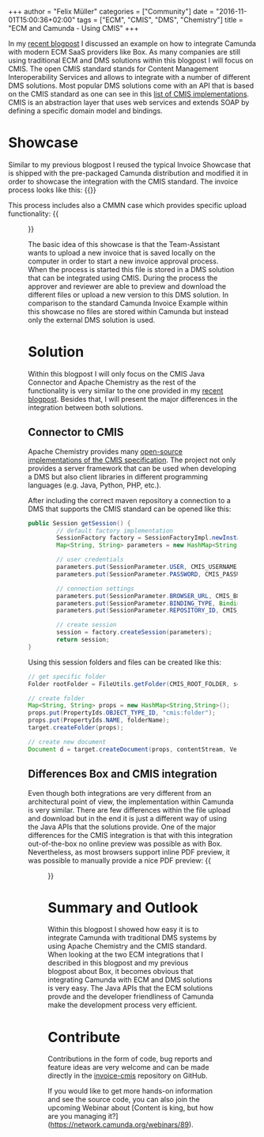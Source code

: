 +++
author = "Felix Müller"
categories = ["Community"]
date = "2016-11-01T15:00:36+02:00"
tags = ["ECM", "CMIS", "DMS", "Chemistry"]
title = "ECM and Camunda - Using CMIS"
+++

In my [recent blogpost](http://blog.camunda.org/post/2016/11/ecm-box-with-camunda/) I discussed an example on how to integrate Camunda with modern ECM SaaS providers like Box.
As many companies are still using traditional ECM and DMS solutions within this blogpost I will focus on CMIS.
The open CMIS standard stands for Content Management Interoperability Services and allows to integrate with a number of different DMS solutions. Most popular DMS solutions come with an API that is based on the CMIS standard as one can see in this [list of CMIS implementations](https://en.wikipedia.org/wiki/Content_Management_Interoperability_Services#List_of_implementations). CMIS is an abstraction layer that uses web services and extends SOAP by defining a specific domain model and bindings. 

# Showcase
Similar to my previous blogpost I reused the typical Invoice Showcase that is shipped with the pre-packaged Camunda distribution and modified it in order to showcase the integration with the CMIS standard.
The invoice process looks like this:
{{<bpmn-viewer name="invoice.v2">}}

This process includes also a CMMN case which provides specific upload functionality:
{{<figure src="review-invoice.png" alt="Verify Invoice CMMN">}}

The basic idea of this showcase is that the Team-Assistant wants to upload a new invoice that is saved locally on the computer in order to start a new invoice approval process. When the process is started this file is stored in a DMS solution that can be integrated using CMIS. During the process the approver and reviewer are able to preview and download the different files or upload a new version to this DMS solution. In comparison to the standard Camunda Invoice Example within this showcase no files are stored within Camunda but instead only the external DMS solution is used.

# Solution
Within this blogpost I will only focus on the CMIS Java Connector and Apache Chemistry as the rest of the functionality is very similar to the one provided in  my [recent blogpost](http://blog.camunda.org/post/2016/11/ecm-box-with-camunda/). Besides that, I will present the major differences in the integration between both solutions.

## Connector to CMIS
Apache Chemistry provides many [open-source implementations of the CMIS specification](https://chemistry.apache.org/java/download.html). The project not only provides a server framework that can be used when developing a DMS but also client libraries in different programming languages (e.g. Java, Python, PHP, etc.).

After including the correct maven repository a connection to a DMS that supports the CMIS standard can be opened like this:

```Java
public Session getSession() {
		// default factory implementation
		SessionFactory factory = SessionFactoryImpl.newInstance();
		Map<String, String> parameters = new HashMap<String, String>();

		// user credentials
		parameters.put(SessionParameter.USER, CMIS_USERNAME);
		parameters.put(SessionParameter.PASSWORD, CMIS_PASSWORD);

		// connection settings
		parameters.put(SessionParameter.BROWSER_URL, CMIS_BROWSER_URL);
		parameters.put(SessionParameter.BINDING_TYPE, BindingType.BROWSER.value());
		parameters.put(SessionParameter.REPOSITORY_ID, CMIS_REPO_ID);

		// create session
		session = factory.createSession(parameters);
		return session;
}
```

Using this session folders and files can be created like this:

```Java
// get specific folder
Folder rootFolder = FileUtils.getFolder(CMIS_ROOT_FOLDER, session);

// create folder
Map<String, String> props = new HashMap<String,String>();
props.put(PropertyIds.OBJECT_TYPE_ID, "cmis:folder");
props.put(PropertyIds.NAME, folderName);
target.createFolder(props);

// create new document
Document d = target.createDocument(props, contentStream, VersioningState.MAJOR);
```

## Differences Box and CMIS integration
Even though both integrations are very different from an architectural point of view, the implementation within Camunda is very similar.
There are few differences within the file upload and download but in the end it is just a different way of using the Java APIs that the solutions provide.
One of the major differences for the CMIS integration is that with this integration out-of-the-box no online preview was possible as with Box. Nevertheless, as most browsers support inline PDF preview, it was possible to manually provide a nice PDF preview:
{{<figure src="cmis-file-preview.jpg" alt="CMIS File Preview">}}

# Summary and Outlook
Within this blogpost I showed how easy it is to integrate Camunda with traditional DMS systems by using Apache Chemistry and the CMIS standard. When looking at the two ECM integrations that I described in this blogpost and my previous blogpost about Box, it becomes obvious that integrating Camunda with ECM and DMS solutions is very easy. The Java APIs that the ECM solutions provde and the developer friendliness of Camunda make the development process very efficient.

# Contribute
Contributions in the form of code, bug reports and feature ideas are very welcome and can be made directly in the [invoice-cmis](https://github.com/camunda/camunda-consulting/tree/master/snippets/ecm-integrations/invoice-cmis) repository on GitHub.

If you would like to get more hands-on information and see the source code, you can also join the upcoming Webinar about [Content is king, but how are you managing it?] (https://network.camunda.org/webinars/89).
